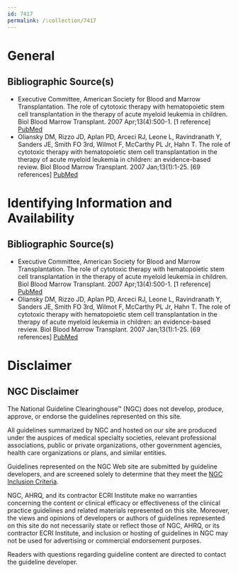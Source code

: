 ```yaml
---
id: 7417
permalink: /:collection/7417
---
```


# General

## Bibliographic Source(s)

- Executive Committee, American Society for Blood and Marrow Transplantation. The role of cytotoxic therapy with hematopoietic stem cell transplantation in the therapy of acute myeloid leukemia in children. Biol Blood Marrow Transplant. 2007 Apr;13(4):500-1. [1 reference] [ PubMed ](http://www.ncbi.nlm.nih.gov/entrez/query.fcgi?cmd=Retrieve&db=pubmed&dopt=Abstract&list_uids=17382259)
- Oliansky DM, Rizzo JD, Aplan PD, Arceci RJ, Leone L, Ravindranath Y, Sanders JE, Smith FO 3rd, Wilmot F, McCarthy PL Jr, Hahn T. The role of cytotoxic therapy with hematopoietic stem cell transplantation in the therapy of acute myeloid leukemia in children: an evidence-based review. Biol Blood Marrow Transplant. 2007 Jan;13(1):1-25. [69 references] [ PubMed ](http://www.ncbi.nlm.nih.gov/entrez/query.fcgi?cmd=Retrieve&db=pubmed&dopt=Abstract&list_uids=17222748)

# Identifying Information and Availability

## Bibliographic Source(s)

- Executive Committee, American Society for Blood and Marrow Transplantation. The role of cytotoxic therapy with hematopoietic stem cell transplantation in the therapy of acute myeloid leukemia in children. Biol Blood Marrow Transplant. 2007 Apr;13(4):500-1. [1 reference] [ PubMed ](http://www.ncbi.nlm.nih.gov/entrez/query.fcgi?cmd=Retrieve&db=pubmed&dopt=Abstract&list_uids=17382259)
- Oliansky DM, Rizzo JD, Aplan PD, Arceci RJ, Leone L, Ravindranath Y, Sanders JE, Smith FO 3rd, Wilmot F, McCarthy PL Jr, Hahn T. The role of cytotoxic therapy with hematopoietic stem cell transplantation in the therapy of acute myeloid leukemia in children: an evidence-based review. Biol Blood Marrow Transplant. 2007 Jan;13(1):1-25. [69 references] [ PubMed ](http://www.ncbi.nlm.nih.gov/entrez/query.fcgi?cmd=Retrieve&db=pubmed&dopt=Abstract&list_uids=17222748)

# Disclaimer

## NGC Disclaimer

The National Guideline Clearinghouse™ (NGC) does not develop, produce, approve, or endorse the guidelines represented on this site.

All guidelines summarized by NGC and hosted on our site are produced under the auspices of medical specialty societies, relevant professional associations, public or private organizations, other government agencies, health care organizations or plans, and similar entities.

Guidelines represented on the NGC Web site are submitted by guideline developers, and are screened solely to determine that they meet the [NGC Inclusion Criteria](/help-and-about/summaries/inclusion-criteria).

NGC, AHRQ, and its contractor ECRI Institute make no warranties concerning the content or clinical efficacy or effectiveness of the clinical practice guidelines and related materials represented on this site. Moreover, the views and opinions of developers or authors of guidelines represented on this site do not necessarily state or reflect those of NGC, AHRQ, or its contractor ECRI Institute, and inclusion or hosting of guidelines in NGC may not be used for advertising or commercial endorsement purposes.

Readers with questions regarding guideline content are directed to contact the guideline developer.

